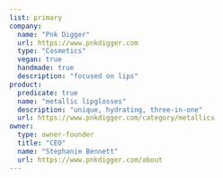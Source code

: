 ```yaml
---
list: primary
company:
  name: "Pnk Digger"
  url: https://www.pnkdigger.com
  type: "Cosmetics"
  vegan: true
  handmade: true
  description: "focused on lips"
product:
  predicate: true
  name: "metallic lipglosses"
  description: "unique, hydrating, three-in-one"
  url: https://www.pnkdigger.com/category/metallics
owner:
  type: owner-founder
  title: "CEO"
  name: "Stephanie Bennett"
  url: https://www.pnkdigger.com/about
---
```

